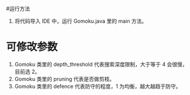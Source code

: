 #运行方法

1.  将代码导入 IDE 中，运行 Gomoku.java 里的 main 方法。

# 可修改参数

1.  Gomoku 类里的 depth_threshold 代表搜索深度限制，大于等于 4 会很慢，目前选 2。
2.  Gomoku 类里的 pruning 代表是否做剪枝。
3.  Gomoku 类里的 defence 代表防守的程度，1 为均衡，越大越趋于防守。

